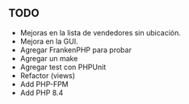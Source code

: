 ## TODO

*   Mejoras en la lista de vendedores sin ubicación.
*   Mejora en la GUI.
*   Agregar FrankenPHP para probar
*   Agregar un make
*   Agregar test con PHPUnit
*   Refactor (views)
*   Add PHP-FPM
*   Add PHP 8.4
